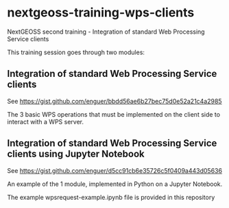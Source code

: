 # nextgeoss-training-wps-clients
NextGEOSS second training - Integration of standard Web Processing Service clients

This training session goes through two modules:

## Integration of standard Web Processing Service clients

See https://gist.github.com/enguer/bbdd56ae6b27bec75d0e52a21c4a2985

The 3 basic WPS operations that must be implemented on the client side to interact with a WPS server.

## Integration of standard Web Processing Service clients using Jupyter Notebook

See https://gist.github.com/enguer/d5cc91cb6e35726c5f0409a443d05636

An example of the 1 module, implemented in Python on a Jupyter Notebook.

The example wpsrequest-example.ipynb file is provided in this repository 

